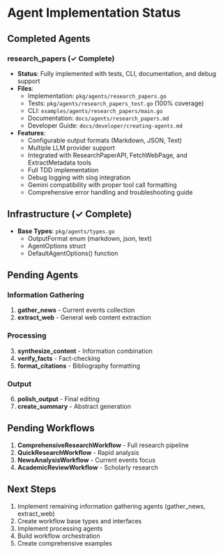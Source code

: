 # Agent Implementation Status

## Completed Agents

### research_papers (✓ Complete)
- **Status**: Fully implemented with tests, CLI, documentation, and debug support
- **Files**: 
  - Implementation: `pkg/agents/research_papers.go`
  - Tests: `pkg/agents/research_papers_test.go` (100% coverage)
  - CLI: `examples/agents/research_papers/main.go`
  - Documentation: `docs/agents/research_papers.md`
  - Developer Guide: `docs/developer/creating-agents.md`
- **Features**:
  - Configurable output formats (Markdown, JSON, Text)
  - Multiple LLM provider support
  - Integrated with ResearchPaperAPI, FetchWebPage, and ExtractMetadata tools
  - Full TDD implementation
  - Debug logging with slog integration
  - Gemini compatibility with proper tool call formatting
  - Comprehensive error handling and troubleshooting guide

## Infrastructure (✓ Complete)
- **Base Types**: `pkg/agents/types.go`
  - OutputFormat enum (markdown, json, text)
  - AgentOptions struct
  - DefaultAgentOptions() function

## Pending Agents

### Information Gathering
1. **gather_news** - Current events collection
2. **extract_web** - General web content extraction

### Processing  
3. **synthesize_content** - Information combination
4. **verify_facts** - Fact-checking
5. **format_citations** - Bibliography formatting

### Output
6. **polish_output** - Final editing
7. **create_summary** - Abstract generation

## Pending Workflows
1. **ComprehensiveResearchWorkflow** - Full research pipeline
2. **QuickResearchWorkflow** - Rapid analysis
3. **NewsAnalysisWorkflow** - Current events focus
4. **AcademicReviewWorkflow** - Scholarly research

## Next Steps
1. Implement remaining information gathering agents (gather_news, extract_web)
2. Create workflow base types and interfaces
3. Implement processing agents
4. Build workflow orchestration
5. Create comprehensive examples